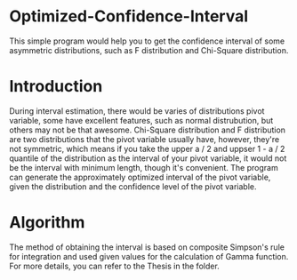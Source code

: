# Optimized-Confidence-Interval
This simple program would help you to get the confidence interval of some asymmetric distributions, such as F distribution and Chi-Square distribution.

# Introduction
During interval estimation, there would be varies of distributions pivot variable, some have excellent features, such as normal distrubution, but others may not be that awesome.
Chi-Square distribution and F distribution are two distributions that the pivot variable usually have, however, they're not symmetric, which means if you take the upper a / 2 and uppser 1 - a / 2 quantile of the distribution as the interval of your pivot variable, it would not be the interval with minimum length, though it's convenient.
The program can generate the approximately optimized interval of the pivot variable, given the distribution and the confidence level of the pivot variable.

# Algorithm
The method of obtaining the interval is based on composite Simpson's rule for integration and used given values for the calculation of Gamma function. For more details, you can refer to the Thesis in the folder.
